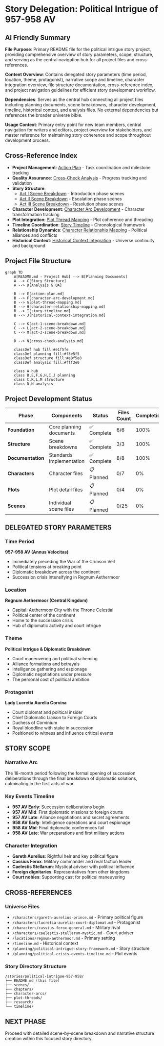<!-- filepath: /Users/sami.j.p.heikkinen/Documents/src/summer-2025/da-dl/recursive-writing/the-crimson-veil/stories/political-intrigue-957-958/README.md -->
# Story Delegation: Political Intrigue of 957-958 AV

## AI Friendly Summary
**File Purpose**: Primary README file for the political intrigue story project, providing comprehensive overview of story parameters, scope, structure, and serving as the central navigation hub for all project files and cross-references.

**Content Overview**: Contains delegated story parameters (time period, location, theme, protagonist), narrative scope and timeline, character integration overview, file structure documentation, cross-reference index, and project navigation guidelines for efficient story development workflow.

**Dependencies**: Serves as the central hub connecting all project files including planning documents, scene breakdowns, character development, timeline, historical context, and analysis files. No external dependencies but references the broader universe bible.

**Usage Context**: Primary entry point for new team members, central navigation for writers and editors, project overview for stakeholders, and master reference for maintaining story coherence and scope throughout development process.

## Cross-Reference Index
- **Project Management**: [Action Plan](./action-plan.md) - Task coordination and milestone tracking
- **Quality Assurance**: [Cross-Check Analysis](./cross-check-analysis.md) - Progress tracking and validation
- **Story Structure**: 
  - [Act I Scene Breakdown](./act-1-scene-breakdown.md) - Introduction phase scenes
  - [Act II Scene Breakdown](./act-2-scene-breakdown.md) - Escalation phase scenes  
  - [Act III Scene Breakdown](./act-3-scene-breakdown.md) - Resolution phase scenes
- **Character Development**: [Character Arc Development](./character-arc-development.md) - Character transformation tracking
- **Plot Integration**: [Plot Thread Mapping](./plot-thread-mapping.md) - Plot coherence and threading
- **Timeline Coordination**: [Story Timeline](./story-timeline.md) - Chronological framework
- **Relationship Dynamics**: [Character Relationship Mapping](./character-relationship-mapping.md) - Political alliances and conflicts
- **Historical Context**: [Historical Context Integration](./historical-context-integration.md) - Universe continuity and background

## Project File Structure

```mermaid
graph TD
    A[README.md - Project Hub] --> B[Planning Documents]
    A --> C[Story Structure]
    A --> D[Analysis & QA]
    
    B --> E[action-plan.md]
    B --> F[character-arc-development.md]
    B --> G[plot-thread-mapping.md]
    B --> H[character-relationship-mapping.md]
    B --> I[story-timeline.md]
    B --> J[historical-context-integration.md]
    
    C --> K[act-1-scene-breakdown.md]
    C --> L[act-2-scene-breakdown.md]
    C --> M[act-3-scene-breakdown.md]
    
    D --> N[cross-check-analysis.md]
    
    classDef hub fill:#e1f5fe
    classDef planning fill:#f3e5f5
    classDef structure fill:#e8f5e8
    classDef analysis fill:#fff3e0
    
    class A hub
    class B,E,F,G,H,I,J planning
    class C,K,L,M structure
    class D,N analysis
```

## Project Development Status

| Phase | Components | Status | Files Count | Completion |
|-------|------------|--------|-------------|------------|
| **Foundation** | Core planning documents | ✅ Complete | 6/6 | 100% |
| **Structure** | Scene breakdowns | ✅ Complete | 3/3 | 100% |
| **Documentation** | Standards implementation | ✅ Complete | 8/8 | 100% |
| **Characters** | Character files | 📋 Planned | 0/7 | 0% |
| **Plots** | Plot detail files | 📋 Planned | 0/4 | 0% |
| **Scenes** | Individual scene files | 📋 Planned | 0/25 | 0% |

## DELEGATED STORY PARAMETERS

### Time Period
**957-958 AV (Annus Velocitas)**
- Immediately preceding the War of the Crimson Veil
- Political tensions at breaking point
- Diplomatic breakdown across the continent
- Succession crisis intensifying in Regnum Aethermoor

### Location
**Regnum Aethermoor (Central Kingdom)**
- Capital: Aethermoor City with the Throne Celestial
- Political center of the continent
- Home to the succession crisis
- Hub of diplomatic activity and court intrigue

### Theme
**Political Intrigue & Diplomatic Breakdown**
- Court maneuvering and political scheming
- Alliance formations and betrayals
- Intelligence gathering and espionage
- Diplomatic negotiations under pressure
- The personal cost of political ambition

### Protagonist
**Lady Lucretia Aurelia Corvina**
- Court diplomat and political insider
- Chief Diplomatic Liaison to Foreign Courts
- Duchess of Corvinium
- Royal bloodline with stake in succession
- Positioned to witness and influence critical events

## STORY SCOPE

### Narrative Arc
The 18-month period following the formal opening of succession deliberations through the final breakdown of diplomatic solutions, culminating in the first acts of war.

### Key Events Timeline
- **957 AV Early**: Succession deliberations begin
- **957 AV Mid**: First diplomatic missions to foreign courts
- **957 AV Late**: Alliance negotiations and secret agreements
- **958 AV Early**: Intelligence operations and court espionage
- **958 AV Mid**: Final diplomatic conferences fail
- **958 AV Late**: War preparations and first military actions

### Character Integration
- **Gareth Aurelius**: Rightful heir and key political figure
- **Cassius Ferox**: Military commander and rival faction leader
- **Caelestis Stellarum**: Mystical adviser with political influence
- **Foreign dignitaries**: Representatives from other kingdoms
- **Court nobles**: Supporting cast for political maneuvering

## CROSS-REFERENCES

### Universe Files
- `/characters/gareth-aurelius-prince.md` - Primary political figure
- `/characters/lucretia-aurelia-court-diplomat.md` - Protagonist
- `/characters/cassius-ferox-general.md` - Military rival
- `/characters/caelestis-stellarum-mystic.md` - Court adviser
- `/locations/regnum-aethermoor.md` - Primary setting
- `/timeline.md` - Historical context
- `/planning/political-intrigue-story-framework.md` - Story structure
- `/planning/political-crisis-events-timeline.md` - Plot events

### Story Directory Structure
```
/stories/political-intrigue-957-958/
├── README.md (this file)
├── scenes/
├── chapters/
├── character-arcs/
├── plot-threads/
├── research/
└── timeline/
```

## NEXT PHASE
Proceed with detailed scene-by-scene breakdown and narrative structure creation within this focused story directory.
